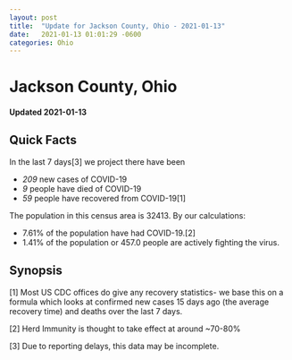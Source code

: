 ```yaml
---
layout: post
title:  "Update for Jackson County, Ohio - 2021-01-13"
date:   2021-01-13 01:01:29 -0600
categories: Ohio
---
```


# Jackson County, Ohio
#### Updated 2021-01-13

## Quick Facts

In the last 7 days[3] we project there have been
- *209* new cases of COVID-19
- *9* people have died of COVID-19
- *59* people have recovered from COVID-19[1]

The population in this census area is 32413. By our calculations:
- 7.61% of the population have had COVID-19.[2]
- 1.41% of the population or 457.0 people are actively fighting the virus.

## Synopsis




[1] Most US CDC offices do give any recovery statistics- we base this on a formula which looks at confirmed new cases
15 days ago (the average recovery time) and deaths over the last 7 days.

[2] Herd Immunity is thought to take effect at around ~70-80%

[3] Due to reporting delays, this data may be incomplete.
 
    